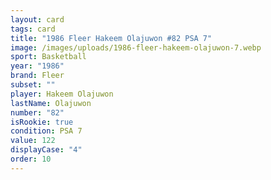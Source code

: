 ```yaml
---
layout: card
tags: card
title: "1986 Fleer Hakeem Olajuwon #82 PSA 7"
image: /images/uploads/1986-fleer-hakeem-olajuwon-7.webp
sport: Basketball
year: "1986"
brand: Fleer
subset: ""
player: Hakeem Olajuwon
lastName: Olajuwon
number: "82"
isRookie: true
condition: PSA 7
value: 122
displayCase: "4"
order: 10
---
```

